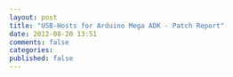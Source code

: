 ```yaml
---
layout: post
title: "USB-Hosts for Arduino Mega ADK - Patch Report"
date: 2012-08-20 13:51
comments: false
categories: 
published: false
---
```

